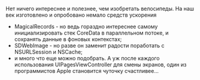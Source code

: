 
Нет ничего интереснее и полезнее, чем изобретать велосипеды.
На наш век изготовлено и опробовано немало средств ускорения 
- MagicalRecords - но ведь гораздно интереснее самому инициализировать стек CoreData в параллельном потоке, и сохранять данные в фоновых контекстах;
- SDWebImage - но разве он заменит радости поработать с NSURLSession и NSCache;
- и много что еще можно подобрать.
А уж после каждого использования UIPagesViewController для смены экранов, один из программистов Apple становится чуточку счастливее... 
